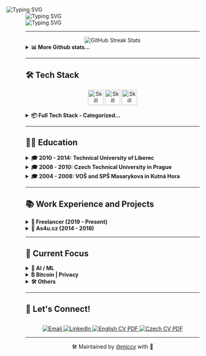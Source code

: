 <div align="left">
  <img src="https://readme-typing-svg.herokuapp.com?font=JetBrains+Mono&weight=800&size=28&duration=1000&repeat=false&color=1d68dc&vCenter=true&width=600&height=28&lines=%3Cmiccy.dev%3E" alt="Typing SVG" />
  <div style="margin-left: 50px;">
    <img src="https://readme-typing-svg.herokuapp.com?font=Fira+Code&weight=200&duration=1500&pause=1000&color=FFB11B&vCenter=true&multiline=true&width=600&height=150&lines=%F0%9F%9A%80+Full+Stack+Developer+%7C+15%2B+years+of+experience;%F0%9F%93%B1+React+Native+%7C+Expo+%7C+30%2B+apps+built;%F0%9F%9B%A1%EF%B8%8F+Local-First+%7C+Self-Hosting+%7C+Privacy;%F0%9F%A7%A0+AI%2FML+%7C+LLMs+%7C+MCP+%7C+RAG;%F0%9F%9F%A0+Bitcoin+Maxi+%7C+Orange+Pilled+%7C+SAT+Stacker" alt="Typing SVG" />
<div>
  <img src="https://readme-typing-svg.herokuapp.com?font=JetBrains+Mono&weight=800&size=28&duration=100&repeat=false&color=1d68dc&vCenter=true&width=600&height=28&lines=%3C%2Fmiccy.dev%3E" alt="Typing SVG" />
</div>

---
    
<div width="100%" valign="center" halign="center" align="center">
  <img src="https://github-readme-streak-stats.herokuapp.com/?user=miccy&hide_border=true&theme=github-dark-blue" alt="GitHub Streak Stats" />
</div>
<details> 
  <summary><b>📊 More Github stats...</b></summary>  
  <div width="100%" valign="top" halign="center" align="center">
     <a href="https://github-readme-stats.vercel.app/api?username=miccy&show_icons=true&hide_border=true&theme=github_dark&hide_rank=true"><img alt="Miccy's Github Stats" src="https://github-readme-stats.vercel.app/api?username=miccy&show_icons=true&hide_border=true&theme=github_dark&hide_rank=true" height="200px"/></a>
  <a href="https://github-readme-stats.vercel.app/api/top-langs/?username=miccy&theme=github_dark&hide_border=true&langs_count=3""><img alt="Miccy's Top Languages" src="https://github-readme-stats.vercel.app/api/top-langs/?username=miccy&theme=github_dark&hide_border=true&langs_count=3" height="200px"/></a>
  </div>
  <div width="100%" valign="center" halign="center" align="center">
    <img src="https://github-readme-activity-graph.vercel.app/graph?username=miccy&theme=github-dark&hide_border=true&area=true" alt="Activity Graph" />
  </div>
</details>

---

## 🛠️ Tech Stack

<p align="center">
  <img src="https://skillicons.dev/icons?i=appwrite,astro,bash,bun,crystal,cypress,css,deno,electron,elysia,figma,firebase,git,github,go" height="40" alt="Skill icon" />
  <img src="https://skillicons.dev/icons?i=grafana,graphql,java,js,lua,md,nginx,nodejs,npm,pnpm,react,redux,regex,rust,sass" height="40" alt="Skill icon" />
  <img src="https://skillicons.dev/icons?i=sqlite,solidity,tailwind,tauri,ts,vite,wasm,vercel,webflow,vue,yarn" height="40" alt="Skill icon" />
</p>
<details> 
  <summary><b>📦 Full Tech Stack - Categorized...</b></summary>
<br>
<table width="100%" style="border-collapse: collapse;">
  <tr>
    <td width="110" style="border: none; padding: 4px 0;"><strong>Languages:</strong></td>
    <td align="right" style="border: none; white-space: nowrap; vertical-align: middle;">
      <img src="https://img.shields.io/badge/TypeScript-666666?style=for-the-badge&logo=typescript&logoColor=white" alt="TypeScript"><img src="https://img.shields.io/badge/JavaScript-555555?style=for-the-badge&logo=javascript&logoColor=white" alt="JavaScript"><img src="https://img.shields.io/badge/Effect-444444?style=for-the-badge&logoColor=white" alt="Effect"><img src="https://img.shields.io/badge/Java-333333?style=for-the-badge&logo=openjdk&logoColor=white" alt="Java"><img src="https://img.shields.io/badge/Rust-222222?style=for-the-badge&logo=rust&logoColor=white" alt="Rust"><img src="https://img.shields.io/badge/SQL-111111?style=for-the-badge&logo=mysql&logoColor=white" alt="SQL">
    </td>
  </tr>
  <tr>
    <td width="110" style="border: none; padding: 4px 0;"><strong>Mobile:</strong></td>
    <td align="right" style="border: none; white-space: nowrap;">
      <img src="https://img.shields.io/badge/React_Native-666666?style=for-the-badge&logo=react&logoColor=white" alt="React Native"><img src="https://img.shields.io/badge/Expo-555555?style=for-the-badge&logo=expo&logoColor=white" alt="Expo"><img src="https://img.shields.io/badge/EAS-444444?style=for-the-badge&logo=expo&logoColor=white" alt="EAS"><img src="https://img.shields.io/badge/Tamagui-333333?style=for-the-badge&logoColor=white" alt="Tamagui"><img src="https://img.shields.io/badge/Gluestack-222222?style=for-the-badge&logoColor=white" alt="Gluestack"><img src="https://img.shields.io/badge/NativeWind-111111?style=for-the-badge&logo=tailwindcss&logoColor=white" alt="NativeWind">
    </td>
  </tr>
  <tr>
    <td width="110" style="border: none; padding: 4px 0;"><strong>Frontend:</strong></td>
    <td align="right" style="border: none; white-space: nowrap;">
      <img src="https://img.shields.io/badge/HTML5-777777?style=for-the-badge&logo=html5&logoColor=white" alt="HTML5"><img src="https://img.shields.io/badge/CSS3-666666?style=for-the-badge&logo=css3&logoColor=white" alt="CSS3"><img src="https://img.shields.io/badge/React-555555?style=for-the-badge&logo=react&logoColor=white" alt="React"><img src="https://img.shields.io/badge/Next_JS-444444?style=for-the-badge&logo=next.js&logoColor=white" alt="Next JS"><img src="https://img.shields.io/badge/Astro-333333?style=for-the-badge&logo=astro&logoColor=white" alt="Astro"><img src="https://img.shields.io/badge/Radix_UI-222222?style=for-the-badge&logo=radixui&logoColor=white" alt="Radix UI"><img src="https://img.shields.io/badge/TailwindCSS-111111?style=for-the-badge&logo=tailwind-css&logoColor=white" alt="TailwindCSS">
    </td>
  </tr>
  <tr>
    <td width="110" style="border: none; padding: 8px 0;"><strong>Backend:</strong></td>
    <td align="right" style="border: none; white-space: nowrap;">
      <img src="https://img.shields.io/badge/Node.js-666666?style=for-the-badge&logo=node.js&logoColor=white" alt="NodeJS"><img src="https://img.shields.io/badge/Bun-555555?style=for-the-badge&logo=bun&logoColor=white" alt="Bun"><img src="https://img.shields.io/badge/Serverless-444444?style=for-the-badge&logo=serverless&logoColor=white" alt="Serverless"><img src="https://img.shields.io/badge/Deno-333333?style=for-the-badge&logo=deno&logoColor=white" alt="Deno"><img src="https://img.shields.io/badge/Express.js-222222?style=for-the-badge&logo=express&logoColor=white" alt="Express.js"><img src="https://img.shields.io/badge/NestJS-111111?style=for-the-badge&logo=nestjs&logoColor=white" alt="NestJS">
    </td>
  </tr>
  <tr>
    <td width="110" style="border: none; padding: 4px 0;"><strong>Desktop:</strong></td>
    <td align="right" style="border: none; white-space: nowrap;">
      <img src="https://img.shields.io/badge/Electron-222222?style=for-the-badge&logo=electron&logoColor=white" alt="Electron"><img src="https://img.shields.io/badge/Tauri-111111?style=for-the-badge&logo=tauri&logoColor=white" alt="Tauri">
    </td>
  </tr>
  <tr>
    <td width="110" style="border: none; padding: 4px 0;"><strong>State:</strong></td>
    <td align="right" style="border: none; white-space: nowrap;">
      <img src="https://img.shields.io/badge/Redux-555555?style=for-the-badge&logo=redux&logoColor=white" alt="Redux"><img src="https://img.shields.io/badge/LegendState-444444?style=for-the-badge&logo=react&logoColor=white" alt="LegendState"><img src="https://img.shields.io/badge/Zustand-333333?style=for-the-badge&logo=react&logoColor=white" alt="Zustand"><img src="https://img.shields.io/badge/TanStack_Query-222222?style=for-the-badge&logo=react-query&logoColor=white" alt="TanStack Query"><img src="https://img.shields.io/badge/Context_API-111111?style=for-the-badge&logo=react&logoColor=white" alt="Context API">
    </td>
  </tr>
  <tr>
    <td width="110" style="border: none; padding: 4px 0;"><strong>API:</strong></td>
    <td align="right" style="border: none; white-space: nowrap;">
      <img src="https://img.shields.io/badge/REST_API-777777?style=for-the-badge&logo=api&logoColor=white" alt="REST API"><img src="https://img.shields.io/badge/GraphQL-666666?style=for-the-badge&logo=graphql&logoColor=white" alt="GraphQL"><img src="https://img.shields.io/badge/Apollo-555555?style=for-the-badge&logo=apollo-graphql&logoColor=white" alt="Apollo"><img src="https://img.shields.io/badge/Webhooks-444444?style=for-the-badge&logo=webhooks&logoColor=white" alt="Webhooks"><img src="https://img.shields.io/badge/Cron-333333?style=for-the-badge&logo=clockify&logoColor=white" alt="Cron"><img src="https://img.shields.io/badge/Swagger-222222?style=for-the-badge&logo=swagger&logoColor=white" alt="Swagger"><img src="https://img.shields.io/badge/OpenAPI-111111?style=for-the-badge&logo=openapiinitiative&logoColor=white" alt="OpenAPI">
    </td>
  </tr>
  <tr>
    <td width="110" style="border: none; padding: 4px 0;"><strong>BaaS:</strong></td>
    <td align="right" style="border: none; white-space: nowrap;">
      <img src="https://img.shields.io/badge/Supabase-333333?style=for-the-badge&logo=supabase&logoColor=white" alt="Supabase"><img src="https://img.shields.io/badge/Firebase-222222?style=for-the-badge&logo=Firebase&logoColor=white" alt="Firebase"><img src="https://img.shields.io/badge/Appwrite-111111?style=for-the-badge&logo=appwrite&logoColor=white" alt="Appwrite">
    </td>
  </tr>
  <tr>
    <td width="110" style="border: none; padding: 4px 0;"><strong>DB & ORM:</strong></td>
    <td align="right" style="border: none; white-space: nowrap;">
      <img src="https://img.shields.io/badge/PostgreSQL-555555?style=for-the-badge&logo=postgresql&logoColor=white" alt="PostgreSQL"><img src="https://img.shields.io/badge/SQLite-444444?style=for-the-badge&logo=sqlite&logoColor=white" alt="SQLite"><img src="https://img.shields.io/badge/MongoDB-333333?style=for-the-badge&logo=mongodb&logoColor=white" alt="MongoDB"><img src="https://img.shields.io/badge/Drizzle_ORM-222222?style=for-the-badge&logo=data:image/svg+xml;base64,PHN2ZyB4bWxucz0iaHR0cDovL3d3dy53My5vcmcvMjAwMC9zdmciIHZpZXdCb3g9IjAgMCAyNCAyNCI+PHBhdGggZmlsbD0id2hpdGUiIGQ9Ik0xMS45OTggMGMyLjQ0OSAwIDQuNjYzLjk5NCA2LjI2NyAyLjYwMmE4Ljg0NiA4Ljg0NiAwIDAgMSAyLjU5OSA2LjI3OCA4Ljg0NiA4Ljg0NiAwIDAgMS0yLjU5OSA2LjI3OGMtMS42MDQgMS42MDgtMy44MTggMi42MDItNi4yNjcgMi42MDItMi40NDkgMC00LjY2NC0uOTk0LTYuMjY3LTIuNjAyYTguODQ2IDguODQ2IDAgMCAxLTIuNi02LjI3OCA4Ljg0NiA4Ljg0NiAwIDAgMSAyLjYtNi4yNzhDNy4zMzQuOTk0IDkuNTQ5IDAgMTEuOTk4IDB6Ii8+PC9zdmc+&logoColor=white" alt="Drizzle ORM"><img src="https://img.shields.io/badge/Watermelon-111111?style=for-the-badge&logo=watermelon&logoColor=white" alt="Watermelon">
    </td>
  </tr>
  <tr>
    <td width="110" style="border: none; padding: 4px 0;"><strong>DevOps:</strong></td>
    <td align="right" style="border: none; white-space: nowrap;">
      <img src="https://img.shields.io/badge/Git-666666?style=for-the-badge&logo=git&logoColor=white" alt="Git"><img src="https://img.shields.io/badge/GitHub_Actions-555555?style=for-the-badge&logo=github-actions&logoColor=white" alt="GitHub Actions"><img src="https://img.shields.io/badge/CI%2FCD-444444?style=for-the-badge&logo=jenkins&logoColor=white" alt="CI/CD"><img src="https://img.shields.io/badge/Docker-333333?style=for-the-badge&logo=docker&logoColor=white" alt="Docker"><img src="https://img.shields.io/badge/Vercel-222222?style=for-the-badge&logo=vercel&logoColor=white" alt="Vercel"><img src="https://img.shields.io/badge/Turborepo-111111?style=for-the-badge&logo=turborepo&logoColor=white" alt="Turborepo">
    </td>
  </tr>
  <tr>
    <td width="110" style="border: none; padding: 4px 0;"><strong>Testing:</strong></td>
    <td align="right" style="border: none; white-space: nowrap;">
      <img src="https://img.shields.io/badge/Jest-444444?style=for-the-badge&logo=jest&logoColor=white" alt="Jest"><img src="https://img.shields.io/badge/Detox-333333?style=for-the-badge&logo=wix&logoColor=white" alt="Detox"><img src="https://img.shields.io/badge/Vitest-222222?style=for-the-badge&logo=vitest&logoColor=white" alt="Vitest"><img src="https://img.shields.io/badge/Cypress-111111?style=for-the-badge&logo=cypress&logoColor=white" alt="Cypress">
    </td>
  </tr>
  <tr>
    <td width="110" style="border: none; padding: 4px 0;"><strong>Monitoring:</strong></td>
    <td align="right" style="border: none; white-space: nowrap;">
      <img src="https://img.shields.io/badge/Sentry-222222?style=for-the-badge&logo=sentry&logoColor=white" alt="Sentry"><img src="https://img.shields.io/badge/Grafana-111111?style=for-the-badge&logo=grafana&logoColor=white" alt="Grafana">
    </td>
  </tr>
  <tr>
    <td width="110" style="border: none; padding: 4px 0;"><strong>Dev Tools:</strong></td>
    <td align="right" style="border: none; white-space: nowrap;">
      <img src="https://img.shields.io/badge/VS_Code-444444?style=for-the-badge&logo=visual-studio-code&logoColor=white" alt="VSCode"><img src="https://img.shields.io/badge/Cursor-333333?style=for-the-badge&logo=cursor&logoColor=white" alt="Cursor"><img src="https://img.shields.io/badge/Replit-222222?style=for-the-badge&logo=replit&logoColor=white" alt="Replit"><img src="https://img.shields.io/badge/GitHub_Copilot-111111?style=for-the-badge&logo=github&logoColor=white" alt="GitHub Copilot">
    </td>
  </tr>
  <tr>
    <td width="110" style="border: none; padding: 4px 0;"><strong>Auth:</strong></td>
    <td align="right" style="border: none; white-space: nowrap;">
      <img src="https://img.shields.io/badge/Clerk-444444?style=for-the-badge&logo=clerk&logoColor=white" alt="Clerk"><img src="https://img.shields.io/badge/Auth0-333333?style=for-the-badge&logo=auth0&logoColor=white" alt="Auth0"><img src="https://img.shields.io/badge/NextAuth.js-222222?style=for-the-badge&logo=next.js&logoColor=white" alt="NextAuth.js"><img src="https://img.shields.io/badge/OAuth-111111?style=for-the-badge&logo=oauth&logoColor=white" alt="OAuth">
    </td>
  </tr>
  <tr>
    <td width="110" style="border: none; padding: 4px 0;"><strong>Payments:</strong></td>
    <td align="right" style="border: none; white-space: nowrap;">
      <img src="https://img.shields.io/badge/Stripe-222222?style=for-the-badge&logo=stripe&logoColor=white" alt="Stripe"><img src="https://img.shields.io/badge/PayPal-111111?style=for-the-badge&logo=paypal&logoColor=white" alt="PayPal">
    </td>
  </tr>
  <tr>
    <td width="110" style="border: none; padding: 4px 0;"><strong>CMS:</strong></td>
    <td align="right" style="border: none; white-space: nowrap;">
      <img src="https://img.shields.io/badge/Payload_CMS-333333?style=for-the-badge&logo=ghost&logoColor=white" alt="Payload CMS"><img src="https://img.shields.io/badge/Strapi-222222?style=for-the-badge&logo=strapi&logoColor=white" alt="Strapi"><img src="https://img.shields.io/badge/Directus-111111?style=for-the-badge&logo=directus&logoColor=white" alt="Directus">
    </td>
  </tr>
  <tr>
    <td width="110" style="border: none; padding: 4px 0;"><strong>AI & ML:</strong></td>
    <td align="right" style="border: none; white-space: nowrap;">
      <img src="https://img.shields.io/badge/Hugging_Face-444444?style=for-the-badge&logo=huggingface&logoColor=white" alt="Hugging Face"><img src="https://img.shields.io/badge/LangChain-333333?style=for-the-badge&logo=langchain&logoColor=white" alt="LangChain"><img src="https://img.shields.io/badge/Claude-222222?style=for-the-badge&logo=anthropic&logoColor=white" alt="Claude API"><img src="https://img.shields.io/badge/OpenAI_API-111111?style=for-the-badge&logo=openai&logoColor=white" alt="OpenAI API">
    </td>
  </tr>
</table>
</details>

---

## 👨‍🎓 Education

<details> 
  <summary><b>🎓 2010 - 2014: Technical University of Liberec</b></summary>
<br>
  
- Faculty of Electrical Engineering and Computer Science
- Field of Information Technology
- Incomplete
</details>

<details> 
  <summary><b>🎓 2008 - 2010: Czech Technical University in Prague</b></summary>
<br>
  
- Faculty of Electrical Engineering
- Transferred to TUL
</details>

<details> 
  <summary><b>🎓 2004 - 2008: VOŠ and SPŠ Masarykova in Kutná Hora</b></summary>
<br>
  
- Field of Electrical Engineering
- Communication Technology
</details>

---

## 📚 Work Experience and Projects

<details> 
  <summary><b>💼 Freelancer (2019 - Present)</b></summary>
<br>

| Project                                                    | Client                                             | Duration          | Stack                                  |
| ---------------------------------------------------------- | -------------------------------------------------- | ----------------- | -------------------------------------- |
| [SPUD Now](https://spudnow.co.uk/)                         | DownloDev                                          | 03/2023 - 08/2024 | Expo, React Native, RestAPI            |
| [Tlappka](https://www.tlappka.cz/)                         | [Veevoy](https://veevoy.com)                       | 2023              | React Native, Expo, Tamagui, Storybook |
| [Union](https://www.union.sk/union-zp-aplikacia-na-mobile) | [BOOTIQ](https://www.bootiq.io)                    | 03/2022 - 10/2022 | RN, Expo, GraphQL, Apollo, MobX        |
| [myPlann](https://www.sabservis.cz/myplann)                | [SABService](https://www.sabservis.cz)             | 2022              | ReactJS, Strapi, Tailwind, Redux       |
| [Mamio](https://www.mamio-app.com)                         | [Eliaš IT Solutions](https://elias-itsolutions.sk) | 05/2021 - 12/2022 | React Native, Expo, Zustand            |
| [SharkTracker](https://www.ocearch.org/tracker/?)          | [Mapotic](https://www.mapotic.cz)                  | 2021              | React Native, Maps, RestAPI            |
| Keys of the Treasure                                       | [Sundisk](https://www.sundisk.cz/cs/)              | 2019 - 2021       | ReactJS, React Native, Expo, Firebase  |
</details>

<details> 
  <summary><b>💼 As4u.cz (2014 - 2018)</b></summary>
<br>

| Project                     | Year      | Stack                                                 |
| --------------------------- | --------- | ----------------------------------------------------- |
| Turnov v mobilu             | 2015-2024 | Expo, React Native, Supabase, Drizzle ORM             |
| Praha 11                    | 2016-2024 | Expo, React Native, Supabase, Drizzle ORM             |
| Cestovatelský fotodeník     | 2017-2023 | Expo, React Native                                    |
| Vrbno v mobilu              | 2018-2023 | React Native (Android / iOS)                          |
| Prostějov v mobilu          | 2018-2023 | Expo, React Native                                    |
| Jablonec v mobilu           | 2014-2024 | Migration from Ionic/Cordova to React Native and Expo |
| Litovel v mobilu            | 2016-2024 | React Native (Android / iOS)                          |
| Šumperk v mobilu            | 2015-2023 | React Native and Expo                                 |
| Jindřichův Hradec v mobilu  | 2015-2023 | Migration from Cordova to React Native and Expo       |
| Kuřim v mobilu              | 2014-2023 | React Native and Expo                                 |
| Poznej Hradec               | 2014-2023 | React Native (Android / iOS)                          |
| BITVA 1866                  | 2016-2023 | Android/iOS                                           |
| Dny Evropského Dědictví     | 2018-2022 | Expo, React Native                                    |
| Textilní a oděvní dílna     | 2016      | Native Android (Java)                                 |
| Kojetín v mobilu            | 2016-2020 | Expo, React Native                                    |
| Týniště nad Orlicí          | 2017-2020 | Expo, React Native                                    |
| Český ráj                   | 2016-2020 | Expo, React Native                                    |
| Český systém kvality služeb | 2015      | Cordova (Android/iOS)                                 |
| Mladoboleslavsko            | 2015      | Ionic/Cordova (Android/iOS)                           |
| Průvodce Libereckým krajem  | 2015      | Ionic/Cordova (Android/iOS)                           |
</details>

---

## 🎯 Current Focus

<details> 
  <summary><b>🤖 AI / ML</b></summary>
<div align="center">
  <table>
  <br>
    <tr>
      <td align="center" width="33%">
        <img src="https://img.icons8.com/color/96/000000/artificial-intelligence.png" width="60" height="60" alt="AI Agents" />
        <br><strong>AI Agents | MCPs</strong>
        <br>Optimizing pre-filtering data layers
      </td>
      <td align="center" width="33%">
        <img src="https://img.icons8.com/fluency/96/workflow.png" width="60" height="60" alt="Orchestration" />
        <br><strong>LLM Orchestration</strong>
        <br>Centralized control of nested agents
      </td>
      <td align="center" width="33%">
        <img src="https://img.icons8.com/color/96/server--v1.png" width="60" height="60" alt="VPS" />
        <br><strong>Own VPS</strong>
        <br>Designing scalable cloud infrastructure
      </td>
    </tr>
  </table>
</div>
</details>

<details> 
  <summary><b>₿ Bitcoin | Privacy</b></summary>
<div align="center">
  <table>
  <br>
    <tr>
      <td align="center" width="33%">
        <img src="https://img.icons8.com/color/96/bitcoin--v1.png" width="60" height="60" alt="Bitcoin" />
        <br><strong>SATstation</strong>
        <br>All-in-one platform for Bitcoiners
      </td>
      <td align="center" width="33%">
        <img src="https://img.icons8.com/color/96/source-code.png" width="60" height="60" alt="GitHub" />
        <br><strong>21-000-000</strong>
        <br>Support for the BTC community
      </td>
      <td align="center" width="33%">
        <img src="https://img.icons8.com/color/96/database--v1.png" width="60" height="60" alt="Database" />
        <br><strong>Evolu</strong>
        <br>Contributing to Evolu local-first DB
      </td>
    </tr>
  </table>
</div>
</details>

<details> 
  <summary><b>🛠️ Others</b></summary>
<div align="center" width="100%">
  <table width="100%">
  <br>
    <tr width="100%">
      <td align="center" width="33%">
        <img src="https://img.icons8.com/color/96/settings--v1.png" width="60" height="60" alt="System" />
        <br><strong>PawnshopOS</strong>
        <br>Internal pawnshop CMS
      </td>
      <td align="center" width="33%">
        <img src="https://img.icons8.com/color/96/light-on--v2.png" width="60" height="60" alt="WLED" />
        <br><strong>Ignis WLED Controller</strong>
        <br>Studio for pixel light juggling toys
      </td>
      <td align="center" width="33%">
        <img src="https://img.icons8.com/color/96/domain.png" width="60" height="60" alt="Company" />
        <br><strong>7Transfer s.r.o.</strong>
        <br>Landing page for Czech company
      </td>
    </tr>
  </table>
</div>
</details>

---

## 💼 Let's Connect!

<div align="center" style="margin-top: 30px; margin-bottom: 0px;">
  <a href="mailto:info@miccy.dev">
    <img src="https://img.shields.io/badge/Email-D14836?style=for-the-badge&logo=gmail&logoColor=white" alt="Email"/>
  </a>
  <a href="https://www.linkedin.com/in/miccy">
    <img src="https://img.shields.io/badge/LinkedIn-0077B5?style=for-the-badge&logo=linkedin&logoColor=white" alt="LinkedIn"/>
  </a>
  <a href="./cv/cv-en.pdf">
    <img src="https://img.shields.io/badge/⬇️_CV-🇬🇧-cccccc?style=for-the-badge&labelColor=cccccc&color=1d68dc" alt="English CV PDF" />
  </a>
  <a href="./cv/cv-cs.pdf">
    <img src="https://img.shields.io/badge/⬇️_CV-🇨🇿-cccccc?style=for-the-badge&labelColor=cccccc&color=1d68dc" alt="Czech CV PDF" />
  </a>
</div>

---

<div align="center">
  <p>🛠 Maintained by <a href="https://github.com/miccy">@miccy</a> with 💙</p>
</div>
